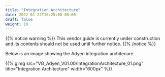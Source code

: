```yaml
---
title: "Integration Architecture"
date: 2022-01-22T16:25:00-05:00
draft: false
weight: 10
---
```


{{% notice warning %}}
This vendor guide is currently under construction and its contents should not be used until further notice.
{{% /notice %}}

Below is an image showing the Adyen integration architecure.
 
{{% gimg src="VG_Adyen_V01.00/IntegrationArchitecture_01.png" title="Integration Architecture" width="600px" %}}
